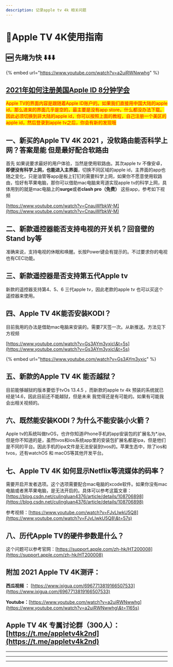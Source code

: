 ```yaml
---
description: 记录apple tv 4k 相关问题
---
```


# 🎈Apple TV 4K使用指南

## 🆕 **先睹为快 ⬇️⬇️⬇️**

{% embed url="https://www.youtube.com/watch?v=a2uiRWNwwhg" %}

## [2021年如何注册美国Apple ID 8分钟学会](https://www.gosquirrel.net/blog/2021/01/29/iOS-register-apple-id/)

<mark style="color:red;">Apple TV的界面内容是跟随着Apple ID账户的。如果我们直接用中国大陆的apple id，那么进来的界面几乎是空的，最主要是没有app store，什么都没办法下载。因此必须切换到非大陆的apple id，你可以按照上面的教程，自己注册一个美区的apple id，然后登录到apple tv之后，你会有新的发现哦</mark>

## 一、新买的Apple TV 4K 2021 ，没软路由能否科学上网？答案是能 但是最好配合软路由

 首先  如果说要求最好的用户体验，当然是使用软路由。其次apple tv 不像安卓，**即便没有科学上网，也能进入主界面**，切换不同区域的apple id，主界面的app也随之变化，只是油管等app是板上钉钉的需要科学上网，如果你不愿意使用软路由，恰好有苹果电脑，那你可以借助mac电脑来弯道实现apple tv的科学上网，具体用到的就是mac电脑上的**surge**或者**clash pro（免费）** 这些app，参考如下视频

[https://www.youtube.com/watch?v=CnauWfbkW-M](https://www.youtube.com/watch?v=CnauWfbkW-M)

## 二、新款遥控器能否支持电视的开关机？回音壁的Stand by等

 准确来说，支持电视的休眠和唤醒。长按Power键会有提示的。不过要求你的电视也有CEC功能。

## 三、新款遥控器是否支持第五代Apple tv

 新款的遥控器支持第4、5、6 三代apple tv，因此老款的apple tv 也可以买这个遥控器来使用。

## 四、Apple TV 4K能否安装KODI？

 目前我用的办法是借助mac电脑来安装的。需要7天签一次。从新推送。方法见下方视频

[https://www.youtube.com/watch?v=Gs3AYm3yxic\&t=5s](https://www.youtube.com/watch?v=Gs3AYm3yxic\&t=5s)

{% embed url="https://www.youtube.com/watch?v=Gs3AYm3yxic" %}

## 五、新款的Apple TV 4K 能否越狱？

 目前能够越狱的版本要低于tvOs 13.4.5  ，而新款的apple tv 4k 预装的系统就已经是14.6，因此目前还不能越狱，但是未来 我觉得还是有可能的。如果有可能我会出相关视频的。

## 六、既然能安装KODI？为什么不能安装小火箭？

 Apple tv的系统叫做tvOS，也许你知道iPhone手机的app安装包的扩展名为\*.ipa,但是你不知道的是，虽然tvos和ios系统app里的安装包扩展名都是ipa，但是他们是不同的平台。因此手机的ipa文件是无法安装到tvos的。苹果生态中，除了ios和tvos，还有watchOS 和 macOS等其他开发平台。

## 七、Apple TV 4K 如何显示Netflix等流媒体的码率？

 需要开启开发者选项。这个选项需要配合mac电脑的xcode软件。如果你没有mac电脑或者黑苹果电脑，是无法开启的。具体可以参考这篇文章：[https://blog.csdn.net/culingluan4376/article/details/108706898](https://blog.csdn.net/culingluan4376/article/details/108706898)

 参考视频：[https://www.youtube.com/watch?v=FJvLlwkU5Q8](https://www.youtube.com/watch?v=FJvLlwkU5Q8\&t=57s)

## 八、历代Apple TV的硬件参数是什么？

 这个问题可以参考官网：[https://support.apple.com/zh-hk/HT200008](https://support.apple.com/zh-hk/HT200008)

## 附加 2021 Apple TV 4K测评：

**西瓜视频 ：** [https://www.ixigua.com/6967713819166507533](https://www.ixigua.com/6967713819166507533)

**Youtube：**[https://www.youtube.com/watch?v=a2uiRWNwwhg](https://www.youtube.com/watch?v=a2uiRWNwwhg\&t=1165s)

## Apple TV 4K 专属讨论群（300人）：[https://t.me/appletv4k2nd](https://t.me/appletv4k2nd)







****

****

****





